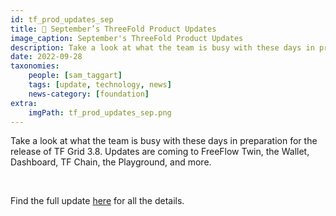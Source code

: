 ```yaml
---
id: tf_prod_updates_sep
title: 📣 September’s ThreeFold Product Updates
image_caption: September's ThreeFold Product Updates
description: Take a look at what the team is busy with these days in preparation for the release of TF Grid 3.8.
date: 2022-09-28
taxonomies:
    people: [sam_taggart]
    tags: [update, technology, news]
    news-category: [foundation]
extra:
    imgPath: tf_prod_updates_sep.png
---
```


Take a look at what the team is busy with these days in preparation for the release of TF Grid 3.8. Updates are coming to FreeFlow Twin, the Wallet, Dashboard, TF Chain, the Playground, and more.

<br/>

Find the full update [here](https://forum.threefold.io/t/threefold-product-updates-september-2022-tfgrid-v3-8-0-plan/3389) for all the details.
